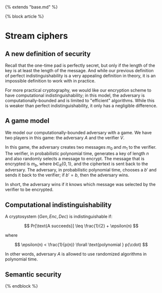 {% extends "base.md" %}

{% block article %}

# Stream ciphers

## A new definition of security

Recall that the one-time pad is perfectly secret, but only if the length of the
key is at least the length of the message. And while our previous definition
of perfect indistinguishability is a very appealing definition in theory, it is
an impossible definition to work with in practice.

For more practical cryptography, we would like our encryption scheme to have
computational indistinguishability; in this model, the adversary is
computationally-bounded and is limited to "efficient" algorithms. While this is
weaker than perfect indistinguishability, it only has a negligible difference.

## A game model

We model our computationally-bounded adversary with a game. We have two players
in this game: the adversary $A$ and the verifier $V$.

<!-- TODO: diagram of the game -->

In this game, the adversary creates two messages $m_0$ and $m_1$ to the
verifier. The verifier, in probabilistic polynomial time, generates a key of
length $n$ and also randomly selects a message to encrypt. The message that is
encrypted is $m_b$, where $b \in_R \{0, 1\}$, and the ciphertext is sent back
to the adversary. The adversary, in probabilistic polynomial time, chooses a
$b'$ and sends it back to the verifier; if $b' = b$, then the adversary wins.

In short, the adversary wins if it knows which message was selected by the
verifier to be encrypted.

## Computational indistinguishability

A cryptosystem $(Gen, Enc, Dec)$ is indistinguishable if:

$$ Pr[\text{A succeeds}] \leq \frac{1}{2} + \epsilon(n) $$

where

$$ \epsilon(n) < \frac{1}{p(n)} \forall \text{polynomial } p(\cdot) $$

<!-- TODO: WTF does that mean ^^ -->

In other words, adversary $A$ is allowed to use randomized algorithms in
polynomial time.

## Semantic security

{% endblock %}
